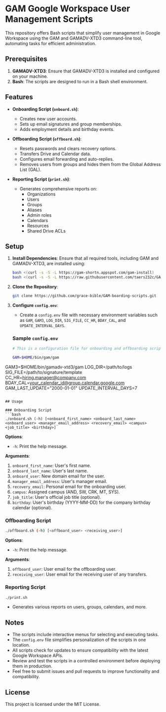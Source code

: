 # GAM Google Workspace User Management Scripts

This repository offers Bash scripts that simplify user management in Google Workspace using the GAM and GAMADV-XTD3 command-line tool, automating tasks for efficient administration.

## Prerequisites

1. **GAMADV-XTD3**: Ensure that GAMADV-XTD3 is installed and configured on your machine.
2. **Bash**: The scripts are designed to run in a Bash shell environment.

## Features

- **Onboarding Script (`onboard.sh`)**:
  - Creates new user accounts.
  - Sets up email signatures and group memberships.
  - Adds employment details and birthday events.

- **Offboarding Script (`offboard.sh`)**:
  - Resets passwords and clears recovery options.
  - Transfers Drive and Calendar data.
  - Configures email forwarding and auto-replies.
  - Removes users from groups and hides them from the Global Address List (GAL).

- **Reporting Script (`print.sh`)**:
  - Generates comprehensive reports on:
    - Organizations
    - Users
    - Groups
    - Aliases
    - Admin roles
    - Calendars
    - Resources
    - Shared Drive ACLs

## Setup

1. **Install Dependencies**:
   Ensure that all required tools, including GAM and GAMADV-XTD3, are installed using:
   ```bash
   bash <(curl -s -S -L https://gam-shortn.appspot.com/gam-install)
   bash <(curl -s -S -L https://raw.githubusercontent.com/taers232c/GAMADV-XTD3/master/src/gam-install.sh)
   ```

2. **Clone the Repository**:

   ```bash
   git clone https://github.com/grace-bible/GAM-boarding-scripts.git
   ```

3. **Configure `config.env`**:

   - Create a `config.env` file with necessary environment variables such as `GAM`, `GAM3`, `LOG_DIR`, `SIG_FILE`, `CC_HR`, `BDAY_CAL`, and `UPDATE_INTERVAL_DAYS`.

   ### Sample `config.env`
   ```bash
   # This is a configuration file for onboarding and offboarding scripts

   GAM=$HOME/bin/gam/gam
  GAM3=$HOME/bin/gamadv-xtd3/gam
  LOG_DIR=/path/to/logs
  SIG_FILE=/path/to/signature/template
  CC_HR=hiring.manager@company.com
  BDAY_CAL=your_calendar_id@group.calendar.google.com
  GAM_LAST_UPDATE="2000-01-01"
  UPDATE_INTERVAL_DAYS=7
   ```

## Usage

### Onboarding Script
```bash
./onboard.sh (-h) [<onboard_first_name> <onboard_last_name> <onboard_user> <manager_email_address> <recovery_email> <campus> <job_title> <birthday>]
```

**Options**:
- `-h`: Print the help message.

**Arguments**:
1. `onboard_first_name`: User's first name.
2. `onboard_last_name`: User's last name.
3. `onboard_user`: New domain email for the user.
4. `manager_email_address`: User's manager email.
5. `recovery_email`: Personal email for the onboarding user.
6. `campus`: Assigned campus (AND, SW, CRK, MT, SYS).
7. `job_title`: User's official job title (optional).
8. `birthday`: User's birthday (YYYY-MM-DD) for the company birthday calendar (optional).

### Offboarding Script
```bash
./offboard.sh (-h) [<offboard_user> <receiving_user>]
```

**Options**:
- `-h`: Print the help message.

**Arguments**:
1. `offboard_user`: User email for the offboarding user.
2. `receiving_user`: User email for the receiving user of any transfers.

### Reporting Script
```bash
./print.sh
```
- Generates various reports on users, groups, calendars, and more.

## Notes
- The scripts include interactive menus for selecting and executing tasks.
- The `config.env` file simplifies personalization of the scripts in one location.
- All scripts check for updates to ensure compatibility with the latest Google Workspace APIs.
- Review and test the scripts in a controlled environment before deploying them in production.
- Feel free to submit issues and pull requests to improve functionality and compatibility.

## License
This project is licensed under the MIT License.